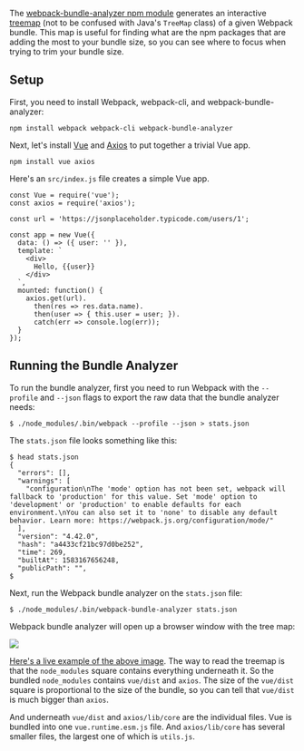 The [webpack-bundle-analyzer npm module](https://www.npmjs.com/package/webpack-bundle-analyzer) generates an interactive [treemap](https://en.wikipedia.org/wiki/Treemapping) (not to be confused with Java's `TreeMap` class) of a given Webpack bundle. This map is useful for finding what
are the npm packages that are adding the most to your bundle size,
so you can see where to focus when trying to trim your bundle size.

Setup
-----

First, you need to install Webpack, webpack-cli, and webpack-bundle-analyzer:

```
npm install webpack webpack-cli webpack-bundle-analyzer
```

Next, let's install [Vue](/vue) and [Axios](/axios) to put together
a trivial Vue app.

```
npm install vue axios
```

Here's an `src/index.js` file creates a simple Vue app.

```
const Vue = require('vue');
const axios = require('axios');

const url = 'https://jsonplaceholder.typicode.com/users/1';

const app = new Vue({
  data: () => ({ user: '' }),
  template: `
    <div>
      Hello, {{user}}
    </div>
  `,
  mounted: function() {
    axios.get(url).
      then(res => res.data.name).
      then(user => { this.user = user; }).
      catch(err => console.log(err));
  }
});
```

Running the Bundle Analyzer
---------------------------

To run the bundle analyzer, first you need to run Webpack with the
`--profile` and `--json` flags to export the raw data that the bundle
analyzer needs:

```
$ ./node_modules/.bin/webpack --profile --json > stats.json
```

The `stats.json` file looks something like this:

```
$ head stats.json 
{
  "errors": [],
  "warnings": [
    "configuration\nThe 'mode' option has not been set, webpack will fallback to 'production' for this value. Set 'mode' option to 'development' or 'production' to enable defaults for each environment.\nYou can also set it to 'none' to disable any default behavior. Learn more: https://webpack.js.org/configuration/mode/"
  ],
  "version": "4.42.0",
  "hash": "a4433cf21bc97d0be252",
  "time": 269,
  "builtAt": 1583167656248,
  "publicPath": "",
$
```

Next, run the Webpack bundle analyzer on the `stats.json` file:

```
$ ./node_modules/.bin/webpack-bundle-analyzer stats.json
```

Webpack bundle analyzer will open up a browser window with the tree
map:

<img src="https://codebarbarian-images.s3.amazonaws.com/bundle-analyzer.png" class="inline-image">


[Here's a live example of the above image](/examples/webpack-bundle-analyzer).
The way to read the treemap is that the `node_modules` square contains
everything underneath it. So the bundled `node_modules` contains `vue/dist`
and `axios`. The size of the `vue/dist` square is proportional to the
size of the bundle, so you can tell that `vue/dist` is much bigger than
`axios`.

And underneath `vue/dist` and `axios/lib/core` are the individual files.
Vue is bundled into one `vue.runtime.esm.js` file. And `axios/lib/core`
has several smaller files, the largest one of which is `utils.js`.